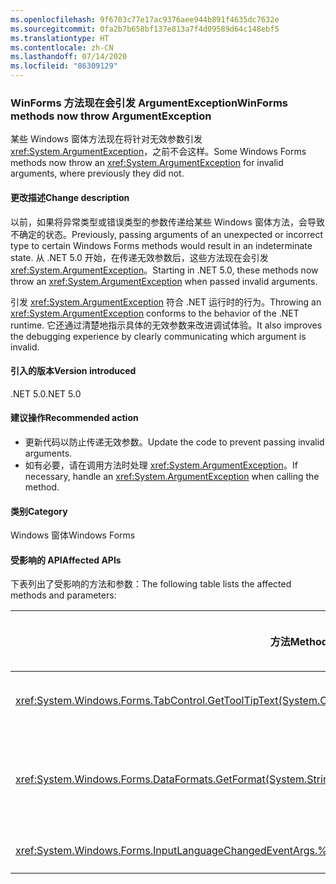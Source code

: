 ```yaml
---
ms.openlocfilehash: 9f6703c77e17ac9376aee944b891f4635dc7632e
ms.sourcegitcommit: 0fa2b7b658bf137e813a7f4d09589d64c148ebf5
ms.translationtype: HT
ms.contentlocale: zh-CN
ms.lasthandoff: 07/14/2020
ms.locfileid: "86309129"
---
```

### <a name="winforms-methods-now-throw-argumentexception"></a><span data-ttu-id="accc2-101">WinForms 方法现在会引发 ArgumentException</span><span class="sxs-lookup"><span data-stu-id="accc2-101">WinForms methods now throw ArgumentException</span></span>

<span data-ttu-id="accc2-102">某些 Windows 窗体方法现在将针对无效参数引发 <xref:System.ArgumentException>，之前不会这样。</span><span class="sxs-lookup"><span data-stu-id="accc2-102">Some Windows Forms methods now throw an <xref:System.ArgumentException> for invalid arguments, where previously they did not.</span></span>

#### <a name="change-description"></a><span data-ttu-id="accc2-103">更改描述</span><span class="sxs-lookup"><span data-stu-id="accc2-103">Change description</span></span>

<span data-ttu-id="accc2-104">以前，如果将异常类型或错误类型的参数传递给某些 Windows 窗体方法，会导致不确定的状态。</span><span class="sxs-lookup"><span data-stu-id="accc2-104">Previously, passing arguments of an unexpected or incorrect type to certain Windows Forms methods would result in an indeterminate state.</span></span> <span data-ttu-id="accc2-105">从 .NET 5.0 开始，在传递无效参数后，这些方法现在会引发 <xref:System.ArgumentException>。</span><span class="sxs-lookup"><span data-stu-id="accc2-105">Starting in .NET 5.0, these methods now throw an <xref:System.ArgumentException> when passed invalid arguments.</span></span>

<span data-ttu-id="accc2-106">引发 <xref:System.ArgumentException> 符合 .NET 运行时的行为。</span><span class="sxs-lookup"><span data-stu-id="accc2-106">Throwing an <xref:System.ArgumentException> conforms to the behavior of the .NET runtime.</span></span> <span data-ttu-id="accc2-107">它还通过清楚地指示具体的无效参数来改进调试体验。</span><span class="sxs-lookup"><span data-stu-id="accc2-107">It also improves the debugging experience by clearly communicating which argument is invalid.</span></span>

#### <a name="version-introduced"></a><span data-ttu-id="accc2-108">引入的版本</span><span class="sxs-lookup"><span data-stu-id="accc2-108">Version introduced</span></span>

<span data-ttu-id="accc2-109">.NET 5.0</span><span class="sxs-lookup"><span data-stu-id="accc2-109">.NET 5.0</span></span>

#### <a name="recommended-action"></a><span data-ttu-id="accc2-110">建议操作</span><span class="sxs-lookup"><span data-stu-id="accc2-110">Recommended action</span></span>

- <span data-ttu-id="accc2-111">更新代码以防止传递无效参数。</span><span class="sxs-lookup"><span data-stu-id="accc2-111">Update the code to prevent passing invalid arguments.</span></span>
- <span data-ttu-id="accc2-112">如有必要，请在调用方法时处理 <xref:System.ArgumentException>。</span><span class="sxs-lookup"><span data-stu-id="accc2-112">If necessary, handle an <xref:System.ArgumentException> when calling the method.</span></span>

#### <a name="category"></a><span data-ttu-id="accc2-113">类别</span><span class="sxs-lookup"><span data-stu-id="accc2-113">Category</span></span>

<span data-ttu-id="accc2-114">Windows 窗体</span><span class="sxs-lookup"><span data-stu-id="accc2-114">Windows Forms</span></span>

#### <a name="affected-apis"></a><span data-ttu-id="accc2-115">受影响的 API</span><span class="sxs-lookup"><span data-stu-id="accc2-115">Affected APIs</span></span>

<span data-ttu-id="accc2-116">下表列出了受影响的方法和参数：</span><span class="sxs-lookup"><span data-stu-id="accc2-116">The following table lists the affected methods and parameters:</span></span>

| <span data-ttu-id="accc2-117">方法</span><span class="sxs-lookup"><span data-stu-id="accc2-117">Method</span></span> | <span data-ttu-id="accc2-118">参数名称</span><span class="sxs-lookup"><span data-stu-id="accc2-118">Parameter name</span></span> | <span data-ttu-id="accc2-119">条件</span><span class="sxs-lookup"><span data-stu-id="accc2-119">Condition</span></span> | <span data-ttu-id="accc2-120">新增的版本</span><span class="sxs-lookup"><span data-stu-id="accc2-120">Version added</span></span> |
|-|-|-|-|
| <xref:System.Windows.Forms.TabControl.GetToolTipText(System.Object)?displayProperty=fullName> | `item` | <span data-ttu-id="accc2-121">参数不属于 <xref:System.Windows.Forms.TabPage> 类型。</span><span class="sxs-lookup"><span data-stu-id="accc2-121">Argument is not of type <xref:System.Windows.Forms.TabPage>.</span></span> | <span data-ttu-id="accc2-122">预览版 1</span><span class="sxs-lookup"><span data-stu-id="accc2-122">Preview 1</span></span> |
| <xref:System.Windows.Forms.DataFormats.GetFormat(System.String)?displayProperty=fullName> | `format` | <span data-ttu-id="accc2-123">参数为 `null`、<xref:System.String.Empty?displayProperty=nameWithType> 或空格。</span><span class="sxs-lookup"><span data-stu-id="accc2-123">Argument is `null`, <xref:System.String.Empty?displayProperty=nameWithType>, or white space.</span></span> | <span data-ttu-id="accc2-124">预览版 5</span><span class="sxs-lookup"><span data-stu-id="accc2-124">Preview 5</span></span> |
| <xref:System.Windows.Forms.InputLanguageChangedEventArgs.%23ctor(System.Globalization.CultureInfo,System.Byte)> | `culture` | <span data-ttu-id="accc2-125">无法检索指定区域性的 `InputLanguage`。</span><span class="sxs-lookup"><span data-stu-id="accc2-125">Unable to retrieve an `InputLanguage` for the specified culture.</span></span> | <span data-ttu-id="accc2-126">预览版 7</span><span class="sxs-lookup"><span data-stu-id="accc2-126">Preview 7</span></span> |

<!-- 

#### Affected APIs

- `M:System.Windows.Forms.TabControl.GetToolTipText(System.Object)`
- `M:System.Windows.Forms.DataFormats.GetFormat(System.String)`
- `M:System.Windows.Forms.InputLanguageChangedEventArgs.%23ctor(System.Globalization.CultureInfo,System.Byte)`

-->
